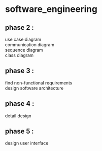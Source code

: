 # software_engineering

## phase 2 :</br>
use case diagram </br>
communication diagram </br>
sequence diagram </br>
class diagram </br>
## phase 3 :</br>
find non-functional requirements </br>
design software architecture </br>
## phase 4 :</br>
detail design </br>
## phase 5 :</br>
design user interface </br>



